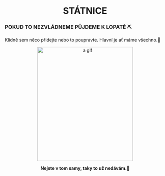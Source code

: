 <html>
<body style="background-color:loightblue;">


<h1 align="center">STÁTNICE</h1>

<p> <h3>POKUD TO NEZVLÁDNEME PŮJDEME K LOPATĚ ⛏️ </h3> </b> </p>

<p>Klidně sem něco přidejte nebo to poupravte. Hlavní je ať máme všechno.📜</b> </p>




 


 




<p align="center">
<img src="https://i.imgur.com/QhXXuLb.gif" alt="a gif" style="width:300px;height:360px;">
 
<p align="center">
<b> Nejste v tom samy, taky to už nedávám.🤪</b>
</p>





     
</body>
</html>
